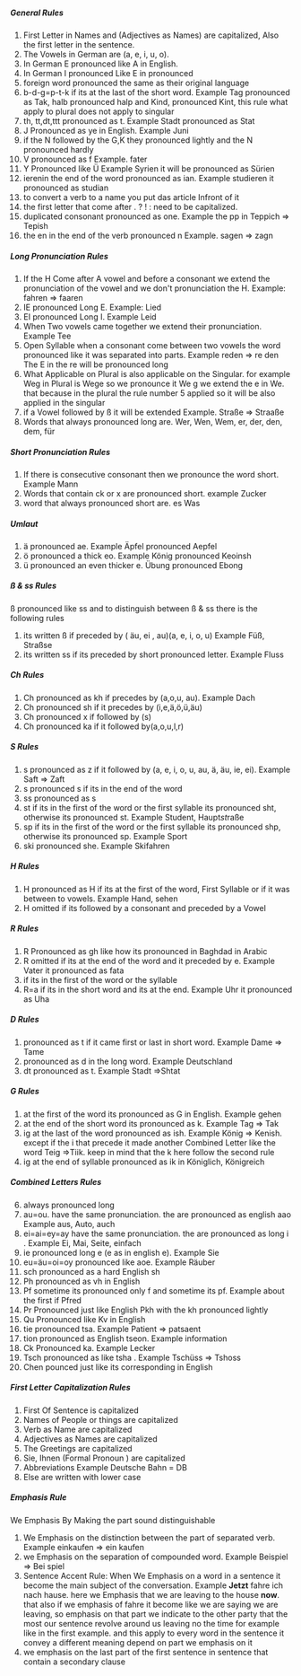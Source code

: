 
##### General Rules
1. First Letter in Names and (Adjectives as Names) are capitalized, Also the first letter in the sentence.
2. The Vowels in German are (a, e, i, u, o).
3. In German E pronounced like A in English.
4. In German I pronounced Like E in pronounced
5. foreign word pronounced the same as their original language
6. b-d-g=p-t-k  if its at the last of the short word. Example Tag pronounced as Tak, halb pronounced halp and Kind, pronounced Kint, this rule what apply to plural does not apply to singular
7. th, tt,dt,ttt pronounced as t. Example Stadt pronounced as Stat
8. J Pronounced as ye in English. Example Juni
9. if the N  followed by the G,K they pronounced lightly and the N pronounced hardly 
10. V pronounced as f Example. fater
11. Y Pronounced like Ü Example Syrien it will be pronounced as Sürien
12. ierenin the  end of the word pronounced as ian. Example studieren it pronounced as studian
13. to convert a verb to a name you put das article Infront of it
14. the first letter that come after . ? ! : need to be capitalized.
15. duplicated consonant pronounced as one. Example the pp in Teppich => Tepish
16. the en in the end of the verb pronounced n Example. sagen => zagn

	
##### Long Pronunciation Rules
1.  If the H Come after A vowel and before a consonant we extend the pronunciation of the    vowel and we don't pronunciation the H. Example: fahren => faaren
2. IE pronounced Long E. Example: Lied
3. EI pronounced Long I. Example Leid
4. When Two vowels came together we extend their pronunciation. Example Tee
5. Open Syllable when a consonant come between two vowels the word pronounced like it was separated into parts. Example reden => re  den  The E in the re will be pronounced long 
6. What Applicable on Plural is also applicable on the Singular. for example Weg in Plural is Wege so we pronounce it We g  we extend the e in We. that because in the plural the rule number 5 applied so it will be also applied in the singular 
7. if a Vowel followed by ß it will be extended Example. Straße => Straaße
8. Words that always pronounced long are. Wer, Wen, Wem, er, der, den, dem, für

##### Short Pronunciation Rules
1. If there is consecutive consonant then we pronounce the word short. Example  Mann
2. Words that contain ck or x are pronounced short. example Zucker 
3. word that always pronounced short are. es Was


##### Umlaut
1. ä pronounced ae. Example Äpfel pronounced Aepfel 
2. ö pronounced a thick eo. Example König pronounced  Keoinsh
3. ü pronounced an even thicker e. Übung pronounced Ebong
##### ß & ss Rules
ß pronounced like ss and to distinguish between ß & ss there is the following rules 
1. its written ß if  preceded by ( äu, ei , au)(a, e, i, o, u)  Example Füß, Straßse
2. its written ss if its preceded by short pronounced letter. Example Fluss
##### Ch Rules
1. Ch pronounced as kh if precedes by (a,o,u, au). Example Dach
2. Ch pronounced sh if it precedes by  (i,e,ä,ö,ü,äu)
3. Ch pronounced x if followed by (s)
4. Ch pronounced ka if it followed by(a,o,u,l,r)
##### S Rules
1. s pronounced as z if it followed by (a, e, i, o, u, au, ä, äu, ie, ei). Example Saft => Zaft
2. s pronounced s if its in the end of the word 
3. ss pronounced as s
4. st if its in the first of the word or the first syllable its pronounced sht, otherwise its pronounced st. Example Student, Haupt*st*raße
5. sp if its in the first of the word or the first syllable its pronounced shp, otherwise its pronounced sp. Example Sport
6. ski pronounced she. Example Skifahren
##### H Rules
1. H pronounced as H if its at the first of the word, First Syllable or if it was between to vowels. Example Hand, sehen
2. H omitted if its followed by a consonant and preceded by a Vowel
##### R Rules
1. R Pronounced as gh like how its pronounced in Baghdad in Arabic
2. R omitted if its at the end of the word and it preceded by e. Example Vater it pronounced as fata
3. if its in the first of the word or the syllable
4. R=a if its in the short word and its at the end. Example Uhr it pronounced as Uha
##### D Rules
1. pronounced as t if it came first or last in short word. Example Dame => Tame
2. pronounced as d in the long word. Example Deutschland
3. dt pronounced as t. Example Stadt =>Shtat
##### G Rules
1. at the first of the word its pronounced as G in English. Example gehen
2. at the end of the short word its pronounced as k. Example Tag => Tak
3. ig at the last of the word pronounced as ish. Example König => Kenish. except if the i that precede it made another Combined Letter like the word Teig =>Tiik.
keep in mind that the k here follow the second rule
4. ig at the end of syllable pronounced as ik in Königlich, Königreich



##### Combined Letters Rules
6. always pronounced long
7. au=ou. have the same pronunciation. the are pronounced as english aao  Example aus, Auto, auch
8. ei=ai=ey=ay have the same pronunciation. the are pronounced as long i . Example Ei, Mai, Seite, einfach
9. ie pronounced long e (e as in english e). Example Sie
10. eu=äu=oi=oy pronounced like aoe. Example Räuber
11. sch pronounced as a hard English sh
12. Ph pronounced as vh  in English
13. Pf sometime its pronounced only f and sometime its pf. Example about the first if Pfred
14. Pr Pronounced just like English Pkh with the kh pronounced lightly 
15. Qu Pronounced like Kv in English
16. tie pronounced tsa. Example Patient => patsaent
17. tion pronounced as English tseon. Example information
18. Ck Pronounced ka. Example Lecker
19. Tsch pronounced as like tsha . Example Tschüss => Tshoss
20. Chen pounced just like its corresponding in English 
##### First Letter Capitalization Rules
1. First Of Sentence is capitalized
2. Names of People or things are capitalized
3. Verb as Name are  capitalized
4. Adjectives as Names are capitalized
5. The Greetings  are capitalized
6. Sie, Ihnen (Formal Pronoun ) are capitalized
7. Abbreviations Example Deutsche Bahn = DB
8. Else are written with lower case
##### Emphasis Rule
 We Emphasis By Making the part sound distinguishable 
1. We Emphasis on the distinction between the part of separated verb. Example einkaufen => ein  kaufen
2. we Emphasis  on the separation of compounded word. Example Beispiel => Bei spiel
3. Sentence Accent Rule: When We Emphasis on a word in a sentence it become the main subject of the conversation. Example **Jetzt** fahre ich nach hause. here we  Emphasis that we are leaving to the house **now**. that also if we emphasis of fahre it become like we are saying we are leaving, so emphasis on that part  we indicate to the other party that the most our sentence revolve around us leaving no the time for example like in the first example. and this apply to every word in the sentence it convey a different meaning depend on part we emphasis on it
4. we emphasis on the last part of the first sentence in sentence that contain a secondary clause 